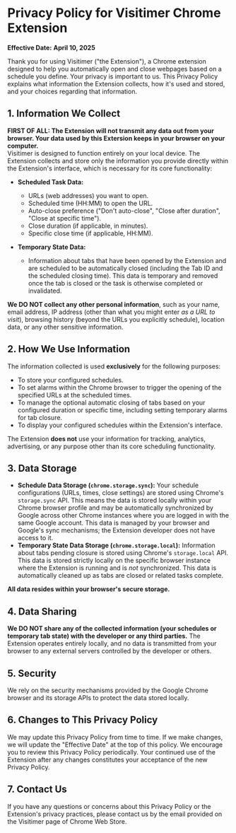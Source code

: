 # Privacy Policy for Visitimer Chrome Extension

**Effective Date:** **April 10, 2025**

Thank you for using Visitimer ("the Extension"), a Chrome extension designed to help you automatically open and close webpages based on a schedule you define. Your privacy is important to us. This Privacy Policy explains what information the Extension collects, how it's used and stored, and your choices regarding that information.

## 1. Information We Collect

**FIRST OF ALL: The Extension will not transmit any data out from your browser. Your data used by this Extersion keeps in your browser on your computer.**  
Visitimer is designed to function entirely on your local device. The Extension collects and store only the information you provide directly within the Extension's interface, which is necessary for its core functionality:

*   **Scheduled Task Data:**
    *   URLs (web addresses) you want to open.
    *   Scheduled time (HH:MM) to open the URL.
    *   Auto-close preference ("Don't auto-close", "Close after duration", "Close at specific time").
    *   Close duration (if applicable, in minutes).
    *   Specific close time (if applicable, HH:MM).

*   **Temporary State Data:**
    *   Information about tabs that have been opened by the Extension and are scheduled to be automatically closed (including the Tab ID and the scheduled closing time). This data is temporary and removed once the tab is closed or the task is otherwise completed or invalidated.

**We DO NOT collect any other personal information**, such as your name, email address, IP address (other than what you might enter *as a URL to visit*), browsing history (beyond the URLs you explicitly schedule), location data, or any other sensitive information.

## 2. How We Use Information

The information collected is used **exclusively** for the following purposes:

*   To store your configured schedules.
*   To set alarms within the Chrome browser to trigger the opening of the specified URLs at the scheduled times.
*   To manage the optional automatic closing of tabs based on your configured duration or specific time, including setting temporary alarms for tab closure.
*   To display your configured schedules within the Extension's interface.

The Extension **does not** use your information for tracking, analytics, advertising, or any purpose other than its core scheduling functionality.

## 3. Data Storage

*   **Schedule Data Storage (`chrome.storage.sync`):** Your schedule configurations (URLs, times, close settings) are stored using Chrome's `storage.sync` API. This means the data is stored locally within your Chrome browser profile and may be automatically synchronized by Google across other Chrome instances where you are logged in with the same Google account. This data is managed by your browser and Google's sync mechanisms; the Extension developer does not have access to it.
*   **Temporary State Data Storage (`chrome.storage.local`):** Information about tabs pending closure is stored using Chrome's `storage.local` API. This data is stored strictly locally on the specific browser instance where the Extension is running and is *not* synchronized. This data is automatically cleaned up as tabs are closed or related tasks complete.

**All data resides within your browser's secure storage.**

## 4. Data Sharing

**We DO NOT share any of the collected information (your schedules or temporary tab state) with the developer or any third parties.** The Extension operates entirely locally, and no data is transmitted from your browser to any external servers controlled by the developer or others.

## 5. Security

We rely on the security mechanisms provided by the Google Chrome browser and its storage APIs to protect the data stored locally.

## 6. Changes to This Privacy Policy

We may update this Privacy Policy from time to time. If we make changes, we will update the "Effective Date" at the top of this policy. We encourage you to review this Privacy Policy periodically. Your continued use of the Extension after any changes constitutes your acceptance of the new Privacy Policy.

## 7. Contact Us

If you have any questions or concerns about this Privacy Policy or the Extension's privacy practices, please contact us by the email provided on the Visitimer page of Chrome Web Store.